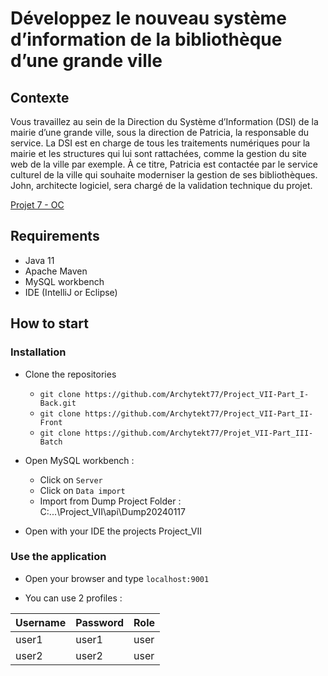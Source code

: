 # Développez le nouveau système d’information de la bibliothèque d’une grande ville

## Contexte
Vous travaillez au sein de la Direction du Système d’Information (DSI)  de la mairie d’une grande ville, sous la direction de Patricia, la responsable du service. 
La DSI est en charge de tous les traitements numériques pour la mairie et les structures qui lui sont rattachées, comme la gestion du site web de la ville par exemple.
À ce titre, Patricia est contactée par le service culturel de la ville qui souhaite moderniser la gestion de ses bibliothèques. John, architecte logiciel, sera chargé de la validation technique du projet.

[Projet 7 - OC](https://openclassrooms.com/fr/paths/88/projects/128/assignment)

## Requirements

* Java 11
* Apache Maven
* MySQL workbench
* IDE (IntelliJ or Eclipse)


## How to start
### Installation

* Clone the repositories
   * `git clone https://github.com/Archytekt77/Project_VII-Part_I-Back.git`
   * `git clone https://github.com/Archytekt77/Project_VII-Part_II-Front`
   * `git clone https://github.com/Archytekt77/Projet_VII-Part_III-Batch`

* Open MySQL workbench :
    * Click on `Server`
    * Click on `Data import`
    * Import from Dump Project Folder : C:...\Project_VII\api\Dump20240117
  
* Open with your IDE the projects Project_VII


### Use the application

* Open your browser and type `localhost:9001`

* You can use 2 profiles :

| Username | Password | Role|
|----------|----------|-----|
| user1    | user1 | user|
| user2    | user2 | user|
